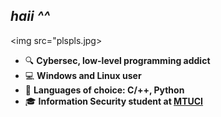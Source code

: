 ## *haii ^^*

<img src="plspls.jpg>

+ 🔍 **Cybersec, low-level programming addict**
+ 💻 **Windows and Linux user**
+ 💭 **Languages of choice: C/++, Python**
+ 🎓 **Information Security student at <a href="https://mtuci.ru/" target="blank">MTUCI</a>**
